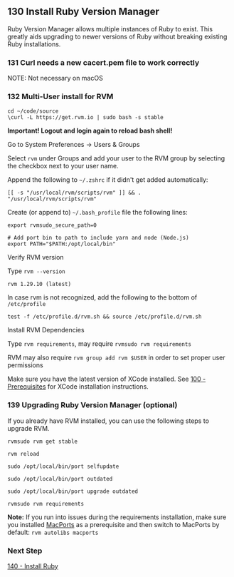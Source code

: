 ## 130 Install Ruby Version Manager

Ruby Version Manager allows multiple instances of Ruby to exist.  This greatly aids upgrading to newer versions of Ruby without breaking existing Ruby installations.


### 131 Curl needs a new cacert.pem file to work correctly

NOTE: Not necessary on macOS


### 132 Multi-User install for RVM

```
cd ~/code/source
\curl -L https://get.rvm.io | sudo bash -s stable
```

**Important! Logout and login again to reload bash shell!**

Go to System Preferences -> Users & Groups

Select `rvm` under Groups and add your user to the RVM group by selecting the checkbox next to your user name.

Append the following to `~/.zshrc` if it didn't get added automatically:

```
[[ -s "/usr/local/rvm/scripts/rvm" ]] && . "/usr/local/rvm/scripts/rvm"
```

Create (or append to) `~/.bash_profile` file the following lines:

```
export rvmsudo_secure_path=0

# Add port bin to path to include yarn and node (Node.js)
export PATH="$PATH:/opt/local/bin"
```

Verify RVM version

Type `rvm --version`

```console
rvm 1.29.10 (latest)
```

In case rvm is not recognized, add the following to the bottom of `/etc/profile`

```
test -f /etc/profile.d/rvm.sh && source /etc/profile.d/rvm.sh
```

Install RVM Dependencies

Type `rvm requirements`, may require `rvmsudo rvm requirements`

RVM may also require `rvm group add rvm $USER` in order to set proper user permissions

Make sure you have the latest version of XCode installed. See [100 - Prerequisites](https://github.com/remomueller/documentation/blob/master/macos/100-prerequisites.md) for XCode installation instructions.


### 139 Upgrading Ruby Version Manager (optional)

If you already have RVM installed, you can use the following steps to upgrade RVM.

```
rvmsudo rvm get stable

rvm reload

sudo /opt/local/bin/port selfupdate

sudo /opt/local/bin/port outdated

sudo /opt/local/bin/port upgrade outdated

rvmsudo rvm requirements
```

**Note:** If you run into issues during the requirements installation, make sure you installed [MacPorts](https://github.com/remomueller/documentation/blob/master/macos/100-prerequisites.md#104-macports-for-best-integration-with-rvm) as a prerequisite and then switch to MacPorts by default: `rvm autolibs macports`

### Next Step

[140 - Install Ruby](https://github.com/remomueller/documentation/blob/master/macos/140-install-ruby.md)

